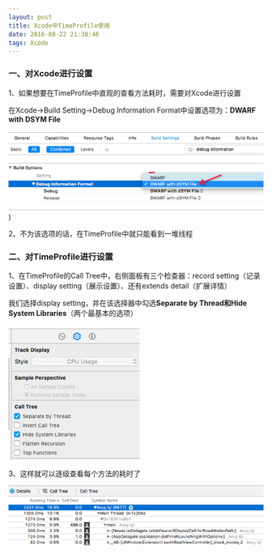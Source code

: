 ```yaml
---
layout: post
title: Xcode中TimeProfile使用
date: 2016-08-22 21:30:46
tags: Xcode
---
```


### 一、对Xcode进行设置

1、如果想要在TimeProfile中直观的查看方法耗时，需要对Xcode进行设置

在Xcode->Build Setting->Debug Information Format中设置选项为：**DWARF with DSYM File**

![img](/assets/images/2016/Xcode中TimeProfile使用-1.png))

2、不为该选项的话，在TimeProfile中就只能看到一堆线程

### 二、对TimeProfile进行设置

1、在TimeProfile的Call Tree中，右侧面板有三个检查器：record setting（记录设置）、display setting（展示设置）、还有extends detail（扩展详情）

我们选择display setting，并在该选择器中勾选**Separate by Thread和Hide System Libraries**（两个最基本的选项）

![img](/assets/images/2016/Xcode中TimeProfile使用-2.png)

3、这样就可以逐级查看每个方法的耗时了

![img](/assets/images/2016/Xcode中TimeProfile使用-3.png)